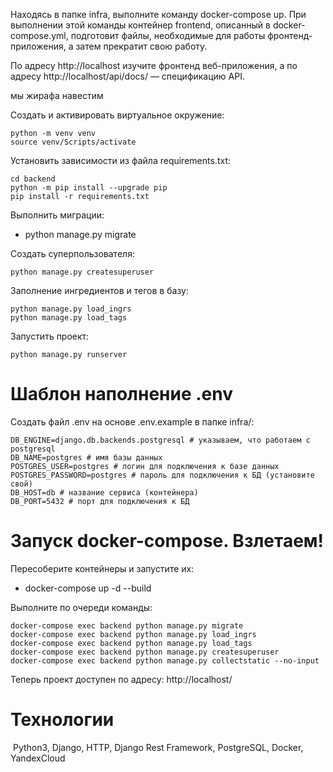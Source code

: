 Находясь в папке infra, выполните команду docker-compose up. При выполнении этой команды контейнер frontend, описанный в docker-compose.yml, подготовит файлы, необходимые для работы фронтенд-приложения, а затем прекратит свою работу.

По адресу http://localhost изучите фронтенд веб-приложения, а по адресу http://localhost/api/docs/ — спецификацию API.

мы жирафа навестим


Cоздать и активировать виртуальное окружение:

```
python -m venv venv
source venv/Scripts/activate
```
Установить зависимости из файла requirements.txt:

```
cd backend
python -m pip install --upgrade pip
pip install -r requirements.txt
```

Выполнить миграции:

* python manage.py migrate

Создать суперпользователя:
​
```
python manage.py createsuperuser
```

Заполнение ингредиентов и тегов в базу:
```
python manage.py load_ingrs
python manage.py load_tags
```

Запустить проект:

```
python manage.py runserver
```
# Шаблон наполнение .env

Создать файл .env на основе .env.example в папке infra/:

```
DB_ENGINE=django.db.backends.postgresql # указываем, что работаем с postgresql
DB_NAME=postgres # имя базы данных
POSTGRES_USER=postgres # логин для подключения к базе данных
POSTGRES_PASSWORD=postgres # пароль для подключения к БД (установите свой)
DB_HOST=db # название сервиса (контейнера)
DB_PORT=5432 # порт для подключения к БД 
```

# Запуск docker-compose. Взлетаем!

Пересоберите контейнеры и запустите их:


* docker-compose up -d --build

Выполните по очереди команды:

```
docker-compose exec backend python manage.py migrate
docker-compose exec backend python manage.py load_ingrs
docker-compose exec backend python manage.py load_tags
docker-compose exec backend python manage.py createsuperuser
docker-compose exec backend python manage.py collectstatic --no-input
```

Теперь проект доступен по адресу: http://localhost/


# Технологии
​
Python3, Django, HTTP, Django Rest Framework, PostgreSQL, Docker, YandexCloud
​